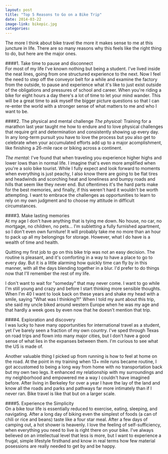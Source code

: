 ```yaml
---
layout: post
title: "Top 5 Reasons to Go on a Bike Trip"
date: 2014-03-22
image-link: bikepic.jpg
categories: 
---
```

The more I think about bike travel the more it makes sense to me at this juncture in life. There are so many reasons why this feels like the right thing to do, but here are the major ones.

####1. Take time to pause and disconnect  
For most of my life I've known nothing but being a student. I've lived inside the neat lines, going from one structured experience to the next. Now I feel the need to step off the conveyor belt for a while and examine the factory from the outside, to pause and experience what it's like to just exist outside of the obligations and pressures of school and career. When you're riding a bike for eight hours a day there's a lot of time to let your mind wander. This will be a great time to ask myself the bigger picture questions so that I can re-enter the world with a stronger sense of what matters to me and who I want to be.    
    
####2. The physical and mental challenge 
_The physical:_ Training for a marathon last year taught me how to endure and to love physical challenges that require grit and determination and consistently showing up every day. In any long-term pursuit you have to love the process but you also get to celebrate when your accumulated efforts add up to a major acomplishment, like finishing a 26-mile race or biking across a continent.  

_The mental:_ I've found that when traveling you experience higher highs and lower lows than in normal life. I imagine that's even more amplified when you're a solo bike tourist. While I fully expect and look forward to moments when everything is just peachy, I also know there are going to be flat tires and headwinds and scorching heat and loneliness and bumpy roads and hills that seem like they never end. But oftentimes it's the hard parts make for the best memories, and finally, if this weren't hard it wouldn't be worth attempting. I want to embrace the challenges as opportunities to learn to rely on my own judgment and to choose my attitude in difficult circumstances.    

####3. Make lasting memories    
At my age I don't have anything that is tying me down. No house, no car, no mortgage, no children, no pets... I'm subletting a fully furnished apartment, so I don't even own furniture! It will probably take me no more than an hour to pack up all my belongings for storage. However, what I do have is a wealth of time and health.

Quitting my first job to go on this bike trip was not an easy decision. The routine is pleasant, and it's comforting in a way to have a place to go to every day. But it is a little alarming how quickly time can fly by in this manner, with all the days blending together in a blur. I'd prefer to do things now that I'll remember the rest of my life.   

I don't want to wait for "someday" that may never come. I want to go while I'm still young and crazy and before I start thinking more sensible thoughts. When I'm 40 I want to look back on these years and shake my head with a smile, saying "What was I thinking?!" When I told my aunt about this trip, she said my uncle biked around western Europe when he was my age and that hardly a week goes by even now that he doesn't mention that trip.    

####4. Exploration and discovery    
I was lucky to have many opportunities for international travel as a student, yet I've barely seen a fraction of my own country. I've sped through Texas on road trips and flown into many major cities, but I don't have a good sense of what lies in the expanses between them. I'm curious to see what the US is made of.    
    
Another valuable thing I picked up from running is how to feel at home on the road. At the point in my training when 13+ mile runs became routine, I got accustomed to being a long way from home with no transportation back but my own two legs. It enhanced my relationship with my surroundings and my neighborhood and empowered me a way I couldn't have imagined before. After living in Berkeley for over a year I have the lay of the land and know all the roads and parks and pathways far more intimately than if I never ran. Bike travel is like that but on a larger scale.    

####5. Experience the Simplicity   
On a bike tour life is essentially reduced to exercise, eating, sleeping, and navigating. After a long day of biking even the simplest of foods (a can of chili or rice and beans) taste like a four star meal. After a few days of camping out, a hot shower is heavenly. I love the feeling of self-sufficiency, when everything you need to live is right there on your bike. I've always believed on an intellectual level that less is more, but I want to experience a frugal, simple lifestyle firsthand and know in real terms how few material posessions are really needed to get by and be happy.    
